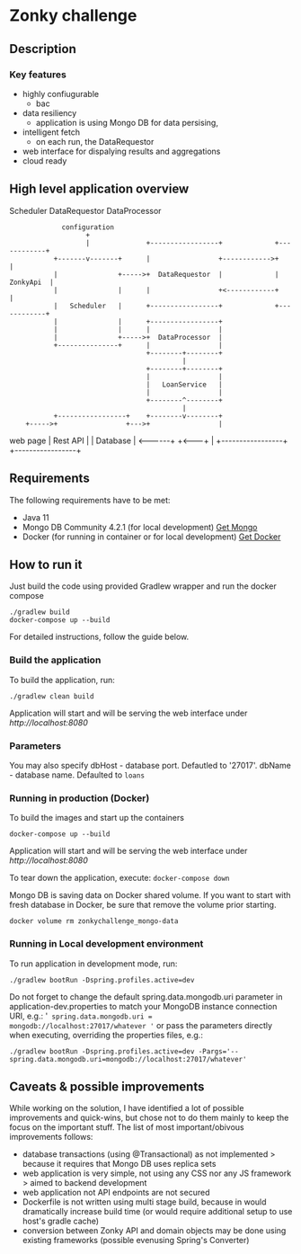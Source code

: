 # Zonky challenge

## Description

### Key features
- highly confiugurable
  - bac 
- data resiliency
  - application is using Mongo DB for data persising, 
- intelligent fetch
  - on each run, the DataRequestor
- web interface for dispalying results and aggregations
- cloud ready

## High level application overview

Scheduler
DataRequestor
DataProcessor

                 configuration
                       +
                       |              +-----------------+             +------------+
               +-------v-------+      |                 +------------>+            |
               |               +----->+  DataRequestor  |             |  ZonkyApi  |
               |               |      |                 +<------------+            |
               |   Scheduler   |      +-----------------+             +------------+
               |               |      +-----------------+
               |               |      |                 |
               |               +----->+  DataProcessor  |
               +---------------+      |                 |
                                      +--------+--------+
                                               |
                                      +--------+--------+
                                      |                 |
                                      |   LoanService   |
                                      |                 |
                                      +--------^--------+
                                               |
               +-----------------+    +--------v--------+
        +----->+                 +--->+                 |
web page       |    Rest API     |    |    Database     |
        <------+                 +<---+                 |
               +-----------------+    +-----------------+


## Requirements
The following requirements have to be met:
- Java 11
- Mongo DB Community 4.2.1 (for local development) [Get Mongo](https://www.mongodb.com/download-center/community?jmp=docs)
- Docker (for running in container or for local development) [Get Docker](https://hub.docker.com/?overlay=onboarding)

## How to run it
Just build the code using provided Gradlew wrapper and run the docker compose
```
./gradlew build
docker-compose up --build
```

For detailed instructions, follow the guide below.

### Build the application
To build the application, run:
```
./gradlew clean build
```

Application will start and will be serving the web interface under _http://localhost:8080_

### Parameters
You may also specify
dbHost - database port. Defautled to '27017'.
dbName - database name. Defaulted to `loans`


### Running in production (Docker)
To build the images and start up the containers
```
docker-compose up --build
```

Application will start and will be serving the web interface under _http://localhost:8080_

To tear down the application, execute: `docker-compose down`

Mongo DB is saving data on Docker shared volume. If you want to start with fresh database in Docker, be sure that remove the volume prior starting.
```
docker volume rm zonkychallenge_mongo-data
```

### Running in Local development environment
To run application in development mode, run: 
```
./gradlew bootRun -Dspring.profiles.active=dev
```

Do not forget to change the default spring.data.mongodb.uri parameter in application-dev.properties to match your MongoDB instance connection URI, e.g.:
'``
spring.data.mongodb.uri = mongodb://localhost:27017/whatever
'``
or pass the parameters directly when executing, overriding the properties files, e.g.:
```
./gradlew bootRun -Dspring.profiles.active=dev -Pargs='--spring.data.mongodb.uri=mongodb://localhost:27017/whatever'
```

## Caveats & possible improvements

While working on the solution, I have identified a lot of possible improvements and quick-wins, but chose not to do them mainly to keep the focus on the important stuff. The list of most important/obivous improvements follows:

- database transactions (using @Transactional) as not implemented > because it requires that Mongo DB uses replica sets
- web application is very simple, not using any CSS nor any JS framework > aimed to backend development
- web application not API endpoints are not secured
- Dockerfile is not written using multi stage build, because in would dramatically increase build time (or would require additional setup to use host's gradle cache)
- conversion between Zonky API and domain objects may be done using existing frameworks (possible evenusing Spring's Converter)
